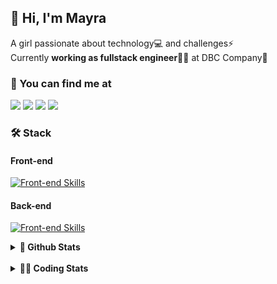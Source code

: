 ## 👋 Hi, I'm Mayra

A girl passionate about technology💻 and challenges⚡  
Currently **working as fullstack engineer**👩‍💻 at DBC Company🚀   

### 💬 You can find me at

<a href="https://mayra.dev" target="_blank" rel="noopener"><img src="https://img.shields.io/badge/-mayra.dev-005FED?style=flat&logo=Google-chrome&logoColor=white"/></a>
<a href="https://linkedin.com/in/mayraamaral" target="_blank" rel="noopener"><img src="https://img.shields.io/badge/-/mayraamaral-0077B5?style=flat&logo=Linkedin&logoColor=white"/></a>
<a href="mailto:mayra@mayra.dev" target="_blank" rel="noopener"><img src="https://img.shields.io/badge/-mayra@mayra.dev-D14836?style=flat&logo=Gmail&logoColor=white"/></a>
<a href="" target="_blank" rel="noopener"><img src="https://img.shields.io/badge/-mayraamaral-7289DA?style=flat&logo=Discord&logoColor=white"/></a>

### 🛠️ Stack
#### Front-end

[![Front-end Skills](https://skillicons.dev/icons?i=react,next,redux,styledcomponents,html,css,sass,js,ts,figma)](https://skillicons.dev)
#### Back-end

[![Front-end Skills](https://skillicons.dev/icons?i=java,spring,hibernate,aws,idea,postgres,mysql,git,linux,bash,nodejs,docker,kubernetes,jenkins)](https://skillicons.dev)


<details>
    <summary><strong>📌 Github Stats</strong></summary>
    <br />
    <div align="center">
        <table>
      <td><img height="160em" src="https://github-readme-stats.vercel.app/api?username=mayraamaral&show_icons=true&theme=algolia&hide_border=true&hide=stars&count_private=true" alt="Readme stats"></td>
      <td><img height="160em" src="https://github-readme-stats.vercel.app/api/top-langs/?username=mayraamaral&&layout=compact&&theme=algolia&hide_border=true&langs_count=6" alt="Language stats"></td>
       </table>
  </div> 
    

  <p align="center">
    <img src="https://github-readme-streak-stats.herokuapp.com?user=mayraamaral&theme=dark&hide_border=true&date_format=j%20M%5B%20Y%5D&locale=pt-br&background=050F2C&ring=0195DD&fire=23AA7D&currStreakLabel=23AA7D" alt="Streak stats">
  </p> 
</details>

<br />

<details>
  <summary><strong>👩‍💻 Coding Stats</strong></summary>
  <br />
  
  <!--START_SECTION:waka-->
![Code Time](http://img.shields.io/badge/Code%20Time-352%20hrs%2034%20mins-blue)

**🐱 My GitHub Data** 

> 📦 582.6 kB Used in GitHub's Storage 
 > 
> 🚫 Not Opted to Hire
 > 
> 📜 52 Public Repositories 
 > 
> 🔑 30 Private Repositories 
 > 
**I'm an Early 🐤** 

```text
🌞 Morning                412 commits         ███░░░░░░░░░░░░░░░░░░░░░░   10.36 % 
🌆 Daytime                2090 commits        █████████████░░░░░░░░░░░░   52.54 % 
🌃 Evening                1288 commits        ████████░░░░░░░░░░░░░░░░░   32.38 % 
🌙 Night                  188 commits         █░░░░░░░░░░░░░░░░░░░░░░░░   04.73 % 
```
📅 **I'm Most Productive on Thursday** 

```text
Monday                   708 commits         ████░░░░░░░░░░░░░░░░░░░░░   17.80 % 
Tuesday                  678 commits         ████░░░░░░░░░░░░░░░░░░░░░   17.04 % 
Wednesday                663 commits         ████░░░░░░░░░░░░░░░░░░░░░   16.67 % 
Thursday                 724 commits         █████░░░░░░░░░░░░░░░░░░░░   18.20 % 
Friday                   592 commits         ████░░░░░░░░░░░░░░░░░░░░░   14.88 % 
Saturday                 243 commits         ██░░░░░░░░░░░░░░░░░░░░░░░   06.11 % 
Sunday                   370 commits         ██░░░░░░░░░░░░░░░░░░░░░░░   09.30 % 
```


📊 **This Week I Spent My Time On** 

```text
🕑︎ Time Zone: America/Sao_Paulo

💬 Programming Languages: 
Java                     19 hrs 33 mins      █████████████████████░░░░   82.51 % 
Docker                   1 hr 14 mins        █░░░░░░░░░░░░░░░░░░░░░░░░   05.22 % 
Groovy                   47 mins             █░░░░░░░░░░░░░░░░░░░░░░░░   03.34 % 
Text                     28 mins             ░░░░░░░░░░░░░░░░░░░░░░░░░   02.00 % 
SQL                      26 mins             ░░░░░░░░░░░░░░░░░░░░░░░░░   01.83 % 

🔥 Editors: 
IntelliJ                 22 hrs 3 mins       ███████████████████████░░   93.00 % 
VS Code                  1 hr 39 mins        ██░░░░░░░░░░░░░░░░░░░░░░░   07.00 % 

💻 Operating System: 
Linux                    23 hrs 42 mins      █████████████████████████   100.00 % 
```

**I Mostly Code in Java** 

```text
Java                     121 repos           ███████░░░░░░░░░░░░░░░░░░   26.54 % 
HTML                     114 repos           ██████░░░░░░░░░░░░░░░░░░░   25.00 % 
JavaScript               101 repos           ██████░░░░░░░░░░░░░░░░░░░   22.15 % 
TypeScript               96 repos            █████░░░░░░░░░░░░░░░░░░░░   21.05 % 
PLSQL                    1 repo              ░░░░░░░░░░░░░░░░░░░░░░░░░   00.22 % 
```




 Last Updated on 06/04/2024 18:54:25 UTC
<!--END_SECTION:waka-->

</details>
